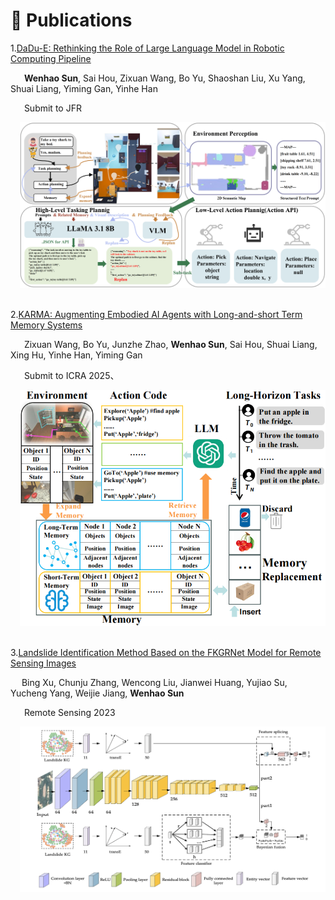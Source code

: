 # 📝 Publications

1.[DaDu-E: Rethinking the Role of Large Language Model in Robotic Computing Pipeline](https://arxiv.org/pdf/2412.01663v1)

    **Wenhao Sun**, Sai Hou, Zixuan Wang, Bo Yu, Shaoshan Liu, Xu Yang, Shuai Liang, Yiming Gan, Yinhe Han

    Submit to JFR

<div style="margin-left: 3%;"><img src="/images/dadu.png" style="width: 750px; height: auto;"></div>

<br>

2.[KARMA: Augmenting Embodied AI Agents with Long-and-short Term Memory Systems](https://arxiv.org/abs/2409.14908)

    Zixuan Wang, Bo Yu, Junzhe Zhao, **Wenhao Sun**, Sai Hou, Shuai Liang, Xing Hu, Yinhe Han, Yiming Gan

    Submit to ICRA 2025、
<div style="margin-left: 3%;"><img src="/images/karma.png" style="width: 750px; height: auto;"></div>

<br>

3.[Landslide Identification Method Based on the FKGRNet Model for Remote Sensing Images](https://www.mdpi.com/2072-4292/15/13/3407)

   Bing Xu, Chunju Zhang, Wencong Liu, Jianwei Huang, Yujiao Su, Yucheng Yang, Weijie Jiang, **Wenhao Sun**

    Remote Sensing 2023
<div style="margin-left: 3%;"><img src="/images/fkgrnet.png" style="width: 750px; height: auto;"></div>
